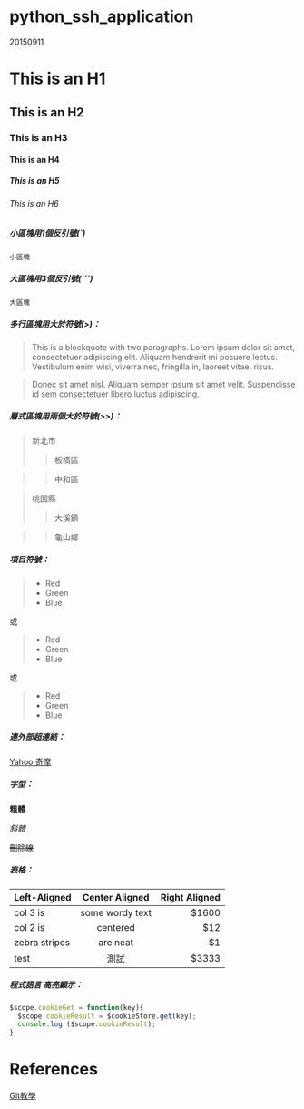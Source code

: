 # python_ssh_application
20150911


# This is an H1

## This is an H2

### This is an H3

#### This is an H4

##### This is an H5

###### This is an H6

##### 小區塊用1個反引號(`)
`小區塊`

##### 大區塊用3個反引號(```)
```
大區塊
```

##### 多行區塊用大於符號(>)：
> This is a blockquote with two paragraphs. Lorem ipsum dolor sit amet,
> consectetuer adipiscing elit. Aliquam hendrerit mi posuere lectus.
> Vestibulum enim wisi, viverra nec, fringilla in, laoreet vitae, risus.

> Donec sit amet nisl. Aliquam semper ipsum sit amet velit. Suspendisse
> id sem consectetuer libero luctus adipiscing.

##### 層式區塊用兩個大於符號(>>)：
> 新北市
>>板橋區

>>中和區

> 桃園縣
>>大溪鎮

>>龜山鄉


##### 項目符號：

> *   Red
> *   Green
> *   Blue

或

> +   Red
> +   Green
> +   Blue

或

> -   Red
> -   Green
> -   Blue

##### 連外部超連結：
[Yahoo 奇摩](http://tw.yahoo.com)


##### 字型：
**粗體**

*斜體*

~~刪除線~~

##### 表格：
| Left-Aligned  | Center Aligned  | Right Aligned |
| :------------ |:---------------:| -----:|
| col 3 is      | some wordy text | $1600 |
| col 2 is      | centered        |   $12 |
| zebra stripes | are neat        |    $1 |
| test | 測試        |    $3333 |


##### 程式語言 高亮顯示：
```js
$scope.cookieGet = function(key){
  $scope.cookieResult = $cookieStore.get(key);
  console.log ($scope.cookieResult);
}
```


# References

[Git教學](http://kingofamani.gitbooks.io/git-teach/content/chapter_6_gitbook/markdown.html)